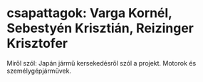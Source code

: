 # csapattagok: Varga Kornél, Sebestyén Krisztián, Reizinger Krisztofer
   Miről szól: Japán jármű kersekedésről szól a projekt.
   Motorok és személygépjárművek.